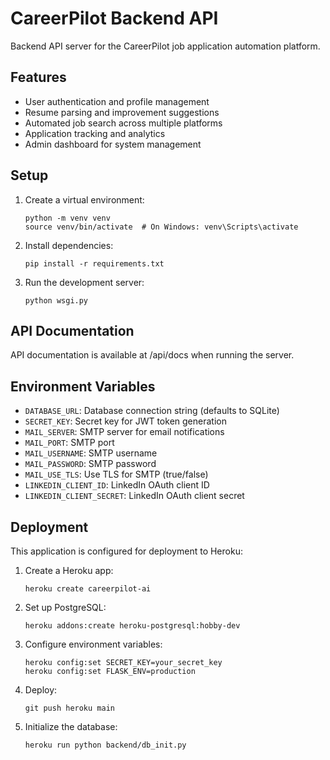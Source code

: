 # CareerPilot Backend API

Backend API server for the CareerPilot job application automation platform.

## Features

- User authentication and profile management
- Resume parsing and improvement suggestions
- Automated job search across multiple platforms
- Application tracking and analytics
- Admin dashboard for system management

## Setup

1. Create a virtual environment:
   ```
   python -m venv venv
   source venv/bin/activate  # On Windows: venv\Scripts\activate
   ```

2. Install dependencies:
   ```
   pip install -r requirements.txt
   ```

3. Run the development server:
   ```
   python wsgi.py
   ```

## API Documentation

API documentation is available at /api/docs when running the server.

## Environment Variables

- `DATABASE_URL`: Database connection string (defaults to SQLite)
- `SECRET_KEY`: Secret key for JWT token generation
- `MAIL_SERVER`: SMTP server for email notifications
- `MAIL_PORT`: SMTP port
- `MAIL_USERNAME`: SMTP username
- `MAIL_PASSWORD`: SMTP password
- `MAIL_USE_TLS`: Use TLS for SMTP (true/false)
- `LINKEDIN_CLIENT_ID`: LinkedIn OAuth client ID
- `LINKEDIN_CLIENT_SECRET`: LinkedIn OAuth client secret

## Deployment

This application is configured for deployment to Heroku:

1. Create a Heroku app:
   ```
   heroku create careerpilot-ai
   ```

2. Set up PostgreSQL:
   ```
   heroku addons:create heroku-postgresql:hobby-dev
   ```

3. Configure environment variables:
   ```
   heroku config:set SECRET_KEY=your_secret_key
   heroku config:set FLASK_ENV=production
   ```

4. Deploy:
   ```
   git push heroku main
   ```

5. Initialize the database:
   ```
   heroku run python backend/db_init.py
   ```